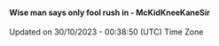 #### Wise man says only fool rush in - McKidKneeKaneSir
Updated on 30/10/2023 - 00:38:50 (UTC) Time Zone
